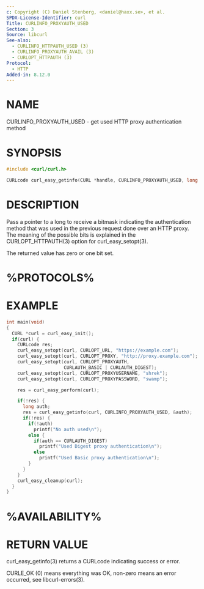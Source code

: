 ```yaml
---
c: Copyright (C) Daniel Stenberg, <daniel@haxx.se>, et al.
SPDX-License-Identifier: curl
Title: CURLINFO_PROXYAUTH_USED
Section: 3
Source: libcurl
See-also:
  - CURLINFO_HTTPAUTH_USED (3)
  - CURLINFO_PROXYAUTH_AVAIL (3)
  - CURLOPT_HTTPAUTH (3)
Protocol:
  - HTTP
Added-in: 8.12.0
---
```


# NAME

CURLINFO_PROXYAUTH_USED - get used HTTP proxy authentication method

# SYNOPSIS

~~~c
#include <curl/curl.h>

CURLcode curl_easy_getinfo(CURL *handle, CURLINFO_PROXYAUTH_USED, long *authp);
~~~

# DESCRIPTION

Pass a pointer to a long to receive a bitmask indicating the authentication
method that was used in the previous request done over an HTTP proxy. The
meaning of the possible bits is explained in the CURLOPT_HTTPAUTH(3) option
for curl_easy_setopt(3).

The returned value has zero or one bit set.

# %PROTOCOLS%

# EXAMPLE

~~~c
int main(void)
{
  CURL *curl = curl_easy_init();
  if(curl) {
    CURLcode res;
    curl_easy_setopt(curl, CURLOPT_URL, "https://example.com");
    curl_easy_setopt(curl, CURLOPT_PROXY, "http://proxy.example.com");
    curl_easy_setopt(curl, CURLOPT_PROXYAUTH,
                     CURLAUTH_BASIC | CURLAUTH_DIGEST);
    curl_easy_setopt(curl, CURLOPT_PROXYUSERNAME, "shrek");
    curl_easy_setopt(curl, CURLOPT_PROXYPASSWORD, "swamp");

    res = curl_easy_perform(curl);

    if(!res) {
      long auth;
      res = curl_easy_getinfo(curl, CURLINFO_PROXYAUTH_USED, &auth);
      if(!res) {
        if(!auth)
          printf("No auth used\n");
        else {
          if(auth == CURLAUTH_DIGEST)
            printf("Used Digest proxy authentication\n");
          else
            printf("Used Basic proxy authentication\n");
        }
      }
    }
    curl_easy_cleanup(curl);
  }
}
~~~

# %AVAILABILITY%

# RETURN VALUE

curl_easy_getinfo(3) returns a CURLcode indicating success or error.

CURLE_OK (0) means everything was OK, non-zero means an error occurred, see
libcurl-errors(3).
